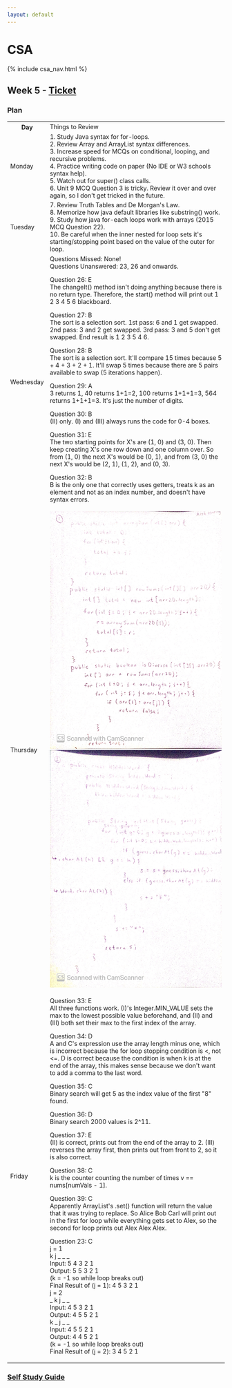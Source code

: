 ```yaml
---
layout: default
---
```


# CSA

{% include csa_nav.html %}

## Week 5 - [Ticket](https://github.com/Archkitten/CS-AP-2/issues/15)

### Plan

<table>
    <tr>
        <th>Day</th>
        <td>Things to Review</td>
    </tr>
    <tr>
        <td>Monday</td>
        <td>
            1. Study Java syntax for for-loops.
            <br>
            2. Review Array and ArrayList syntax differences.
            <br>
            3. Increase speed for MCQs on conditional, looping, and recursive problems.
            <br>
            4. Practice writing code on paper (No IDE or W3 schools syntax help).
            <br>
            5. Watch out for super() class calls.
            <br>
            6. Unit 9 MCQ Question 3 is tricky. Review it over and over again, so I don't get tricked in the future.
        </td>
    </tr>
    <tr>
        <td>Tuesday</td>
        <td>
            7. Review Truth Tables and De Morgan's Law.
            <br>
            8. Memorize how java default libraries like substring() work.
            <br>
            9. Study how java for-each loops work with arrays (2015 MCQ Question 22).
            <br>
            10. Be careful when the inner nested for loop sets it's starting/stopping point based on the value of the outer for loop.
        </td>
    </tr>
    <tr>
        <td>Wednesday</td>
        <td>
            Questions Missed: None!
            <br>
            Questions Unanswered: 23, 26 and onwards.
            <p>
                Question 26: E
                <br>
                The changeIt() method isn't doing anything because there is no return type. Therefore, the start() method will print out 1 2 3 4 5 6 blackboard.
            </p>
            <p>
                Question 27: B
                <br>
                The sort is a selection sort. 1st pass: 6 and 1 get swapped. 2nd pass: 3 and 2 get swapped. 3rd pass: 3 and 5 don't get swapped. End result is 1 2 3 5 4 6.
            </p>
            <p>
                Question 28: B
                <br>
                The sort is a selection sort. It'll compare 15 times because 5 + 4 + 3 + 2 + 1. It'll swap 5 times because there are 5 pairs available to swap (5 iterations happen).
            </p>
            <p>
                Question 29: A
                <br>
                3 returns 1, 40 returns 1+1=2, 100 returns 1+1+1=3, 564 returns 1+1+1=3. It's just the number of digits.
            </p>
            <p>
                Question 30: B
                <br>
                (II) only. (I) and (III) always runs the code for 0-4 boxes.
            </p>
            <p>
                Question 31: E
                <br>
                The two starting points for X's are (1, 0) and (3, 0). Then keep creating X's one row down and one column over. So from (1, 0) the next X's would be (0, 1), and from (3, 0) the next X's would be (2, 1), (1, 2), and (0, 3).
            </p>
            <p>
                Question 32: B
                <br>
                B is the only one that correctly uses getters, treats k as an element and not as an index number, and doesn't have syntax errors.
            </p>
        </td>
    </tr>
    <tr>
        <td>Thursday</td>
        <td>
            <img src="../assets/images/Week_5_FRQ1.JPG" alt="Image Preview" width="425" height="550">
            <img src="../assets/images/Week_5_FRQ2.JPG" alt="Image Preview" width="425" height="550">
        </td>
    </tr>
    <tr>
        <td>Friday</td>
        <td>
            <p>
                Question 33: E
                <br>
                All three functions work. (I)'s Integer.MIN_VALUE sets the max to the lowest possible value beforehand, and (II) and (III) both set their max to the first index of the array.
            </p>
            <p>
                Question 34: D
                <br>
                A and C's expression use the array length minus one, which is incorrect because the for loop stopping condition is <, not <=. D is correct because the condition is when k is at the end of the array, this makes sense because we don't want to add a comma to the last word.
            </p>
            <p>
                Question 35: C
                <br>
                Binary search will get 5 as the index value of the first "8" found.
            </p>
            <p>
                Question 36: D
                <br>
                Binary search 2000 values is 2^11.
            </p>
            <p>
                Question 37: E
                <br>
                (II) is correct, prints out from the end of the array to 2. (III) reverses the array first, then prints out from front to 2, so it is also correct.
            </p>
            <p>
                Question 38: C
                <br>
                k is the counter counting the number of times v == nums[numVals - 1].
            </p>
            <p>
                Question 39: C
                <br>
                Apparently ArrayList's .set() function will return the value that it was trying to replace. So Alice Bob Carl will print out in the first for loop while everything gets set to Alex, so the second for loop prints out Alex Alex Alex.
            </p>
            <p>
                Question 23: C
                <br>
                j = 1
                <br>
                k j _ _ _
                <br>
                Input: 5 4 3 2 1
                <br>
                Output: 5 5 3 2 1
                <br>
                (k = -1 so while loop breaks out)
                <br>
                Final Result of (j = 1): 4 5 3 2 1
                <br>
                j = 2
                <br>
                _ k j _ _
                <br>
                Input: 4 5 3 2 1
                <br>
                Output: 4 5 5 2 1
                <br>
                k _ j _ _
                <br>
                Input: 4 5 5 2 1
                <br>
                Output: 4 4 5 2 1
                <br>
                (k = -1 so while loop breaks out)
                <br>
                Final Result of (j = 2): 3 4 5 2 1
            </p>
        </td>
    </tr>
</table>

### [Self Study Guide](https://archkitten.github.io/CS-AP-2/csa/csa_study)
